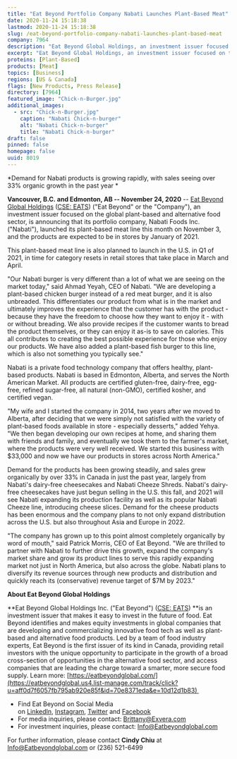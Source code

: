 ```yaml
---
title: "Eat Beyond Portfolio Company Nabati Launches Plant-Based Meat"
date: 2020-11-24 15:18:38
lastmod: 2020-11-24 15:18:38
slug: /eat-beyond-portfolio-company-nabati-launches-plant-based-meat
company: 7964
description: "Eat Beyond Global Holdings, an investment issuer focused on the global plant-based and alternative food sector, is announcing that its portfolio company, Nabati Foods, launched its plant-based meat line this month on November 3, and the products are expected to be in stores by January of 2021. This plant-based meat line is also planned to launch in the U.S. in Q1 of 2021, in time for category resets in retail stores that take place in March and April."
excerpt: "Eat Beyond Global Holdings, an investment issuer focused on the global plant-based and alternative food sector, is announcing that its portfolio company, Nabati Foods, launched its plant-based meat line this month on November 3, and the products are expected to be in stores by January of 2021. This plant-based meat line is also planned to launch in the U.S. in Q1 of 2021, in time for category resets in retail stores that take place in March and April."
proteins: [Plant-Based]
products: [Meat]
topics: [Business]
regions: [US & Canada]
flags: [New Products, Press Release]
directory: [7964]
featured_image: "Chick-n-Burger.jpg"
additional_images:
  - src: "Chick-n-Burger.jpg"
    caption: "Nabati Chick-n-burger"
    alt: "Nabati Chick-n-burger"
    title: "Nabati Chick-n-burger"
draft: false
pinned: false
homepage: false
uuid: 8019
---
```

*Demand for Nabati products is growing rapidly, with sales seeing over
33% organic growth in the past year *

**Vancouver, B.C. and Edmonton, AB -- November 24, 2020** -- [Eat Beyond
Global
Holdings](https://eatbeyondglobal.us4.list-manage.com/track/click?u=aff0d7f6057fb795ab920e85f&id=a8f5b12c5b&e=10d12d1b83) ([CSE:
EATS](https://eatbeyondglobal.us4.list-manage.com/track/click?u=aff0d7f6057fb795ab920e85f&id=5b7bfb8eb3&e=10d12d1b83))
("Eat Beyond" or the "Company"), an investment issuer focused on the
global plant-based and alternative food sector, is announcing that its
portfolio company, Nabati Foods Inc. ("Nabati"), launched its
plant-based meat line this month on November 3, and the products are
expected to be in stores by January of 2021.

This plant-based meat line is also planned to launch in the U.S. in Q1
of 2021, in time for category resets in retail stores that take place in
March and April.

"Our Nabati burger is very different than a lot of what we are seeing on
the market today," said Ahmad Yeyah, CEO of Nabati. "We are developing a
plant-based chicken burger instead of a red meat burger, and it is also
unbreaded. This differentiates our product from what is in the market
and ultimately improves the experience that the customer has with the
product - because they have the freedom to choose how they want to enjoy
it - with or without breading. We also provide recipes if the customer
wants to bread the product themselves, or they can enjoy it as-is to
save on calories. This all contributes to creating the best possible
experience for those who enjoy our products. We have also added a
plant-based fish burger to this line, which is also not something you
typically see."

Nabati is a private food technology company that offers healthy,
plant-based products. Nabati is based in Edmonton, Alberta, and serves
the North American Market. All products are certified gluten-free,
dairy-free, egg-free, refined sugar-free, all natural (non-GMO),
certified kosher, and certified vegan.

"My wife and I started the company in 2014, two years after we moved to
Alberta, after deciding that we were simply not satisfied with the
variety of plant-based foods available in store - especially desserts,"
added Yehya. "We then began developing our own recipes at home, and
sharing them with friends and family, and eventually we took them to the
farmer's market, where the products were very well received. We started
this business with \$33,000 and now we have our products in stores
across North America."

Demand for the products has been growing steadily, and sales grew
organically by over 33% in Canada in just the past year, largely from
Nabati's dairy-free cheesecakes and Nabati Cheeze Shreds. Nabati's
dairy-free cheesecakes have just begun selling in the U.S. this fall,
and 2021 will see Nabati expanding its production facility as well as
its popular Nabati Cheeze line, introducing cheese slices. Demand for
the cheese products has been enormous and the company plans to not only
expand distribution across the U.S. but also throughout Asia and Europe
in 2022.

"The company has grown up to this point almost completely organically by
word of mouth," said Patrick Morris, CEO of Eat Beyond. "We are thrilled
to partner with Nabati to further drive this growth, expand the
company's market share and grow its product lines to serve this rapidly
expanding market not just in North America, but also across the globe.
Nabati plans to diversify its revenue sources through new products and
distribution and quickly reach its (conservative) revenue target of \$7M
by 2023."

**About Eat Beyond Global Holdings**

**Eat Beyond Global Holdings Inc. ("Eat Beyond") ([CSE:
EATS](https://eatbeyondglobal.us4.list-manage.com/track/click?u=aff0d7f6057fb795ab920e85f&id=af593d1223&e=10d12d1b83)) **is
an investment issuer that makes it easy to invest in the future of food.
Eat Beyond identifies and makes equity investments in global companies
that are developing and commercializing innovative food tech as well as
plant-based and alternative food products. Led by a team of food
industry experts, Eat Beyond is the first issuer of its kind in Canada,
providing retail investors with the unique opportunity to participate in
the growth of a broad cross-section of opportunities in the alternative
food sector, and access companies that are leading the charge toward a
smarter, more secure food supply. Learn
more: [https://eatbeyondglobal.com/](https://eatbeyondglobal.us4.list-manage.com/track/click?u=aff0d7f6057fb795ab920e85f&id=70e8371eda&e=10d12d1b83) 

-   Find Eat Beyond on Social Media
    on [LinkedIn](https://eatbeyondglobal.us4.list-manage.com/track/click?u=aff0d7f6057fb795ab920e85f&id=b4332afbe0&e=10d12d1b83), [Instagram](https://eatbeyondglobal.us4.list-manage.com/track/click?u=aff0d7f6057fb795ab920e85f&id=f844b8c02d&e=10d12d1b83), [Twitter](https://eatbeyondglobal.us4.list-manage.com/track/click?u=aff0d7f6057fb795ab920e85f&id=da50d16fd7&e=10d12d1b83) and [Facebook](https://eatbeyondglobal.us4.list-manage.com/track/click?u=aff0d7f6057fb795ab920e85f&id=56c9c0f2ad&e=10d12d1b83) 
-   For media inquiries, please contact: <Brittany@Exvera.com>
-   For investment inquiries, please
    contact: [I](mailto:Info@Eatbeyondglobal.com)[nfo@Eatbeyondglobal.com](mailto:Info@Eatbeyondglobal.com) 

For further information, please contact **Cindy Chiu** at
<Info@Eatbeyondglobal.com> or (236) 521-6499
